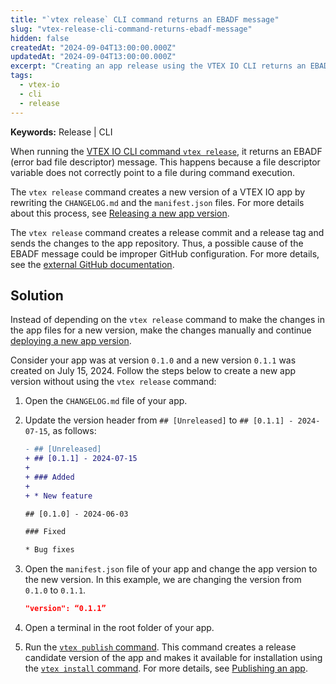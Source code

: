 ```yaml
---
title: "`vtex release` CLI command returns an EBADF message"
slug: "vtex-release-cli-command-returns-ebadf-message"
hidden: false
createdAt: "2024-09-04T13:00:00.000Z"
updatedAt: "2024-09-04T13:00:00.000Z"
excerpt: "Creating an app release using the VTEX IO CLI returns an EBADF error."
tags:
  - vtex-io
  - cli
  - release
---
```


**Keywords:** Release | CLI

When running the [VTEX IO CLI command `vtex release`](https://developers.vtex.com/docs/guides/vtex-io-documentation-vtex-io-cli-command-reference#release), it returns an EBADF (error bad file descriptor) message. This happens because a file descriptor variable does not correctly point to a file during command execution.

The `vtex release` command creates a new version of a VTEX IO app by rewriting the `CHANGELOG.md` and the `manifest.json` files. For more details about this process, see [Releasing a new app version](https://developers.vtex.com/docs/guides/vtex-io-documentation-releasing-a-new-app-version).

The `vtex release` command creates a release commit and a release tag and sends the changes to the app repository. Thus, a possible cause of the EBADF message could be improper GitHub configuration. For more details, see the [external GitHub documentation](https://docs.github.com/en/enterprise-cloud@latest/get-started/getting-started-with-git/set-up-git#setting-up-git).

## Solution

Instead of depending on the `vtex release` command to make the changes in the app files for a new version, make the changes manually and continue [deploying a new app version](https://developers.vtex.com/docs/guides/vtex-io-documentation-making-your-new-app-version-publicly-available).

Consider your app was at version `0.1.0` and a new version `0.1.1` was created on July 15, 2024. Follow the steps below to create a new app version without using the `vtex release` command:

1. Open the `CHANGELOG.md` file of your app.

2. Update the version header from `## [Unreleased]` to `## [0.1.1] - 2024-07-15`, as follows:

    ```diff
    - ## [Unreleased]
    + ## [0.1.1] - 2024-07-15
    +
    + ### Added
    +
    + * New feature

    ## [0.1.0] - 2024-06-03

    ### Fixed

    * Bug fixes
    ```

3. Open the `manifest.json` file of your app and change the app version to the new version. In this example, we are changing the version from `0.1.0` to `0.1.1`.

    ```json
    "version": “0.1.1”
    ```

4. Open a terminal in the root folder of your app.

5. Run the [`vtex publish` command](https://developers.vtex.com/docs/guides/vtex-io-documentation-vtex-io-cli-command-reference#publish). This command creates a release candidate version of the app and makes it available for installation using the [`vtex install` command](https://developers.vtex.com/docs/guides/vtex-io-documentation-vtex-io-cli-command-reference#install). For more details, see [Publishing an app](https://developers.vtex.com/docs/guides/vtex-io-documentation-publishing-an-app).
